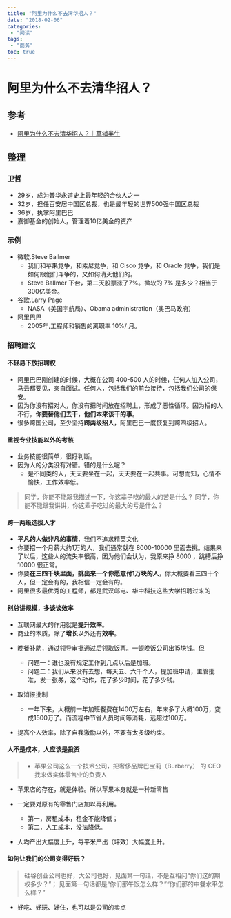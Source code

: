 ```yaml
---
title: "阿里为什么不去清华招人？"
date: "2018-02-06"
categories:
 - "阅读"
tags:
 - "商务"
toc: true
---
```



# 阿里为什么不去清华招人？

## 参考
- [阿里为什么不去清华招人？｜草铺半生](https://www.jianshu.com/p/19e92aac5d66)


## 整理
### 卫哲
- 29岁，成为普华永道史上最年轻的合伙人之一
- 32岁，担任百安居中国区总裁，也是最年轻的世界500强中国区总裁
- 36岁，执掌阿里巴巴
- 嘉御基金的创始人，管理着10亿美金的资产


### 示例
>
- 微软.Steve Ballmer
	- 我们和苹果竞争，和索尼竞争，和 Cisco 竞争，和 Oracle 竞争，我们是如何跟他们斗争的，又如何消灭他们的。
	- Steve Ballmer 下台，第二天股票涨了7%。微软的 7% 是多少？相当于300亿美金。
- 谷歌.Larry Page
	- NASA（美国宇航局）、Obama administration（奥巴马政府）
- 阿里巴巴
	- 2005年,工程师和销售的离职率 10%/ 月。


### 招聘建议
#### 不轻易下放招聘权
- 阿里巴巴刚创建的时候，大概在公司 400-500 人的时候，任何人加入公司，马云都要见，亲自面试。任何人，包括我们的前台接待，包括我们公司的保安。
- 因为你没有招对人，你没有把时间放在招聘上，形成了恶性循环。因为招的人不行，**你要替他们去干，他们本来该干的事**。
- 很多跨国公司，至少坚持**跨两级招人**，阿里巴巴一度恢复到跨四级招人。


#### 重视专业技能以外的考核
- 业务技能很简单，很好判断。
- 因为人的分类没有对错。错的是什么呢？
	- 是不同类的人，天天要坐在一起，天天要在一起共事。可想而知，心情不愉快，工作效率低。
> 同学，你能不能跟我描述一下，你这辈子吃的最大的苦是什么？
  同学，你能不能跟我讲讲，你这辈子吃过的最大的亏是什么？


#### 跨一两级选拔人才
- **平凡的人做非凡的事情**，我们不追求精英文化
- 你要招一个月薪大约1万的人，我们通常就在 8000-10000 里面去挑。结果来了以后，这些人的流失率很高，因为他们会认为，我原来挣 8000 ，跳槽后挣 10000 很正常。
- 你要**在三四千块里面，挑出来一个你愿意付1万块的人**，你大概要看三四十个人，但一定会有的，我相信一定会有的。
- 阿里很多最优秀的工程师，都是武汉邮电、华中科技这些大学招聘过来的


#### 别总讲规模，多谈谈效率	
- 互联网最大的作用就是**提升效率**。
- 商业的本质，除了**增长**以外还有**效率**。

>
- 晚餐补助，通过领导审批通过后领取饭票。一顿晚饭公司出15块钱。但
	- 问题一：谁也没有规定工作到几点以后是加班。
	- 问题二：我们从来没有去想，每天五、六千个人，提加班申请，主管批准，发一张券，这个动作，花了多少时间，花了多少钱。
- 取消报批制
	- 一年下来，大概前一年加班餐费在1400万左右，年末多了大概100万，变成1500万了。而流程中节省人员时间等消耗，远超过100万。

- 提高个人效率，除了自我激励以外，不要有太多级约束。


#### 人不是成本，人应该是投资
>- 苹果公司这么一个技术公司，把奢侈品牌巴宝莉（Burberry） 的 CEO 找来做实体零售业的负责人
- 苹果店的存在，就是体验。所以苹果本身就是一种新零售
- 一定要对原有的零售门店加以再利用。
	- 第一，房租成本，租金不能降低；
	- 第二，人工成本，没法降低。

- 人均产出大幅度上升，每平米产出（坪效）大幅度上升。


#### 如何让我们的公司变得好玩？	
> 硅谷创业公司也好，大公司也好，见面第一句话，不是互相问“你们这的期权多少？”；
见面第一句话都是“你们那午饭怎么样？”“你们那的中餐水平怎么样？”

- 好吃、好玩、好住，也可以是公司的卖点